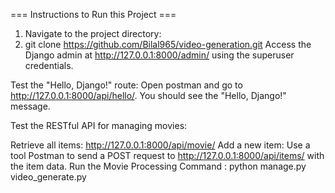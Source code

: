 === Instructions to Run this Project ===

1. Navigate to the project directory:
2. git clone https://github.com/Bilal965/video-generation.git
Access the Django admin at http://127.0.0.1:8000/admin/ using the superuser credentials.

Test the "Hello, Django!" route:
Open postman and go to http://127.0.0.1:8000/api/hello/. You should see the "Hello, Django!" message.

Test the RESTful API for managing movies:

Retrieve all items: http://127.0.0.1:8000/api/movie/
Add a new item: Use a tool Postman to send a POST request to http://127.0.0.1:8000/api/items/ with the item data.
Run the Movie Processing Command :
python manage.py video_generate.py

